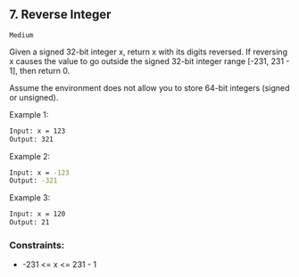 ## 7. Reverse Integer
`Medium`

Given a signed 32-bit integer x, return x with its digits reversed. If reversing x causes the value to go outside the signed 32-bit integer range [-231, 231 - 1], then return 0.

Assume the environment does not allow you to store 64-bit integers (signed or unsigned).

 

Example 1:
```sh
Input: x = 123
Output: 321
```

Example 2:
```sh
Input: x = -123
Output: -321
```

Example 3:
```sh
Input: x = 120
Output: 21
```

### Constraints:

- -231 <= x <= 231 - 1
